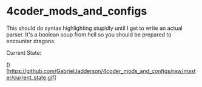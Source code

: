 # 4coder_mods_and_configs
This should do syntax highlighting stupidly until I get to write an actual parser. 
It's a boolean soup from hell so you should be prepared to encounter dragons.

Current State:

()[https://github.com/GabrielJadderson/4coder_mods_and_configs/raw/master/current_state.gif]

